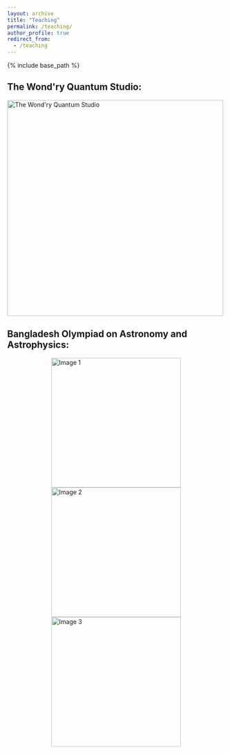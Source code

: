 ```yaml
---
layout: archive
title: "Teaching"
permalink: /teaching/
author_profile: true
redirect_from:
  - /teaching
---
```


{% include base_path %}

## The Wond'ry Quantum Studio:

<img src="https://seratsaad.github.io/images/twqs.jpg" alt="The Wond'ry Quantum Studio" width="500">



## Bangladesh Olympiad on Astronomy and Astrophysics:

<div style="display: flex; flex-direction: column; align-items: center;">

  <img src="https://seratsaad.github.io/images/bdoaa1.jpg" alt="Image 1" width="300">
  <img src="https://seratsaad.github.io/images/bdoaa2.jpg" alt="Image 2" width="300">
  <img src="https://seratsaad.github.io/images/bdoaa3.jpg" alt="Image 3" width="300">

</div>
